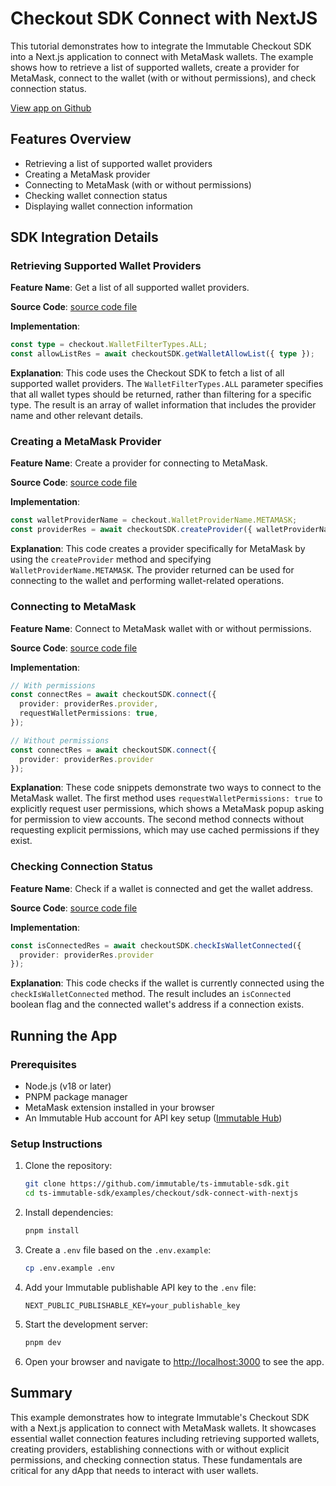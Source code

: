 <div class="display-none">

# Checkout SDK Connect with NextJS

This tutorial demonstrates how to integrate the Immutable Checkout SDK into a Next.js application to connect with MetaMask wallets. The example shows how to retrieve a list of supported wallets, create a provider for MetaMask, connect to the wallet (with or without permissions), and check connection status.

</div>

<div class="button-component">

[View app on Github](https://github.com/immutable/ts-immutable-sdk/tree/main/examples/checkout/sdk-connect-with-nextjs)

</div>

## Features Overview

- Retrieving a list of supported wallet providers
- Creating a MetaMask provider
- Connecting to MetaMask (with or without permissions)
- Checking wallet connection status
- Displaying wallet connection information

## SDK Integration Details

### Retrieving Supported Wallet Providers

**Feature Name**: Get a list of all supported wallet providers.

**Source Code**: [source code file](https://github.com/immutable/ts-immutable-sdk/tree/main/examples/checkout/sdk-connect-with-nextjs/src/app/connect-with-metamask/page.tsx)

**Implementation**:
```typescript
const type = checkout.WalletFilterTypes.ALL;
const allowListRes = await checkoutSDK.getWalletAllowList({ type });
```

**Explanation**: This code uses the Checkout SDK to fetch a list of all supported wallet providers. The `WalletFilterTypes.ALL` parameter specifies that all wallet types should be returned, rather than filtering for a specific type. The result is an array of wallet information that includes the provider name and other relevant details.

### Creating a MetaMask Provider

**Feature Name**: Create a provider for connecting to MetaMask.

**Source Code**: [source code file](https://github.com/immutable/ts-immutable-sdk/tree/main/examples/checkout/sdk-connect-with-nextjs/src/app/connect-with-metamask/page.tsx)

**Implementation**:
```typescript
const walletProviderName = checkout.WalletProviderName.METAMASK;
const providerRes = await checkoutSDK.createProvider({ walletProviderName });
```

**Explanation**: This code creates a provider specifically for MetaMask by using the `createProvider` method and specifying `WalletProviderName.METAMASK`. The provider returned can be used for connecting to the wallet and performing wallet-related operations.

### Connecting to MetaMask

**Feature Name**: Connect to MetaMask wallet with or without permissions.

**Source Code**: [source code file](https://github.com/immutable/ts-immutable-sdk/tree/main/examples/checkout/sdk-connect-with-nextjs/src/app/connect-with-metamask/page.tsx)

**Implementation**:
```typescript
// With permissions
const connectRes = await checkoutSDK.connect({ 
  provider: providerRes.provider,
  requestWalletPermissions: true,
});

// Without permissions
const connectRes = await checkoutSDK.connect({
  provider: providerRes.provider
});
```

**Explanation**: These code snippets demonstrate two ways to connect to the MetaMask wallet. The first method uses `requestWalletPermissions: true` to explicitly request user permissions, which shows a MetaMask popup asking for permission to view accounts. The second method connects without requesting explicit permissions, which may use cached permissions if they exist.

### Checking Connection Status

**Feature Name**: Check if a wallet is connected and get the wallet address.

**Source Code**: [source code file](https://github.com/immutable/ts-immutable-sdk/tree/main/examples/checkout/sdk-connect-with-nextjs/src/app/connect-with-metamask/page.tsx)

**Implementation**:
```typescript
const isConnectedRes = await checkoutSDK.checkIsWalletConnected({
  provider: providerRes.provider
});
```

**Explanation**: This code checks if the wallet is currently connected using the `checkIsWalletConnected` method. The result includes an `isConnected` boolean flag and the connected wallet's address if a connection exists.

## Running the App

### Prerequisites

- Node.js (v18 or later)
- PNPM package manager
- MetaMask extension installed in your browser
- An Immutable Hub account for API key setup ([Immutable Hub](https://hub.immutable.com/))

### Setup Instructions

1. Clone the repository:
   ```bash
   git clone https://github.com/immutable/ts-immutable-sdk.git
   cd ts-immutable-sdk/examples/checkout/sdk-connect-with-nextjs
   ```

2. Install dependencies:
   ```bash
   pnpm install
   ```

3. Create a `.env` file based on the `.env.example`:
   ```bash
   cp .env.example .env
   ```

4. Add your Immutable publishable API key to the `.env` file:
   ```
   NEXT_PUBLIC_PUBLISHABLE_KEY=your_publishable_key
   ```

5. Start the development server:
   ```bash
   pnpm dev
   ```

6. Open your browser and navigate to [http://localhost:3000](http://localhost:3000) to see the app.

## Summary

This example demonstrates how to integrate Immutable's Checkout SDK with a Next.js application to connect with MetaMask wallets. It showcases essential wallet connection features including retrieving supported wallets, creating providers, establishing connections with or without explicit permissions, and checking connection status. These fundamentals are critical for any dApp that needs to interact with user wallets. 